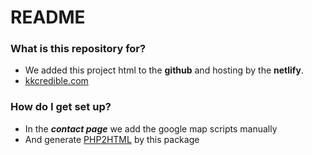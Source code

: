 # README #
### What is this repository for? ###

* We added this project html to the **github** and hosting by the **netlify**.
* [kkcredible.com](https://www.kkcredible.com)

### How do I get set up? ###

* In the ***contact page*** we add the google map scripts manually
* And generate [PHP2HTML](https://github.com/neurobin/php2html) by this package